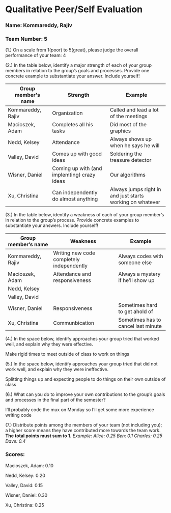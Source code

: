 # Qualitative Peer/Self Evaluation

### Name: Kommareddy, Rajiv
### Team Number: 5

(1.) On a scale from 1(poor) to 5(great), please judge the overall performance of your team: 4

(2.) In the table below, identify a major strength of each of your group members in relation to the group’s goals and processes. Provide one concrete example to substantiate your answer. Include yourself!

| Group member's name | Strength | Example |
| ------------------- | -------- | ------- |
|Kommareddy, Rajiv| Organization| Called and lead a lot of the meetings|
|Macioszek, Adam|Completes all his tasks|Did most of the graphics|
|Nedd, Kelsey|Attendance|Always shows up when he says he will|
|Valley, David|Comes up with good ideas|Soldering the treasure detector|
|Wisner, Daniel|Coming up with (and implemting) crazy ideas|Our algorithms|
|Xu, Christina|Can independently do almost anything|Always jumps right in and just starts working on whatever|

(3.) In the table below, identify a weakness of each of your group member’s in relation to the group’s process. Provide concrete examples to substantiate your answers. Include yourself!

| Group member’s name | Weakness | Example |
| ------------------- | -------- | ------- |
|Kommareddy, Rajiv|Writing new code completely independently|Always codes with someone else|
|Macioszek, Adam|Attendance and responsiveness|Always a mystery if he'll show up|
|Nedd, Kelsey|||
|Valley, David|||
|Wisner, Daniel|Responsiveness|Sometimes hard to get ahold of|
|Xu, Christina|Communbication|Sometimes has to cancel last minute|

(4.) In the space below, identify approaches your group tried that worked well, and explain why they were effective.

Make rigid times to meet outside of class to work on things

(5.) In the space below, identify approaches your group tried that did not work well, and explain why they were ineffective.

Splitting things up and expecting people to do things on their own outside of class

(6.) What can you do to improve your own contributions to the group’s goals and processes in the final part of the semester?

I’ll probably code the mux on Monday so I’ll get some more experience writing code

(7.) Distribute points among the members of your team (not including you); a higher score means they have contributed more towards the team work. **The total points must sum to 1.**
*Example:
Alice: 0.25
Ben: 0.1
Charles: 0.25
Dave: 0.4*

### Scores:
Macioszek, Adam: 0.10 

Nedd, Kelsey: 0.20 

Valley, David: 0.15 

Wisner, Daniel: 0.30 

Xu, Christina: 0.25 
